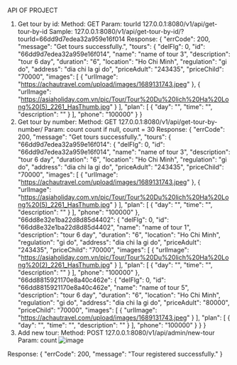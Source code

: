 API OF PROJECT
1) Get tour by id: 
Method: GET
Param: tourId
127.0.0.1:8080/v1/api/get-tour-by-id
Sample: 127.0.0.1:8080/v1/api/get-tour-by-id/?tourId=66dd9d7edea32a959e16f014
Response:
{
    "errCode": 200,
    "message": "Get tours successfully.",
    "tours": {
        "delFlg": 0,
        "id": "66dd9d7edea32a959e16f014",
        "name": "name of tour 3",
        "description": "tour 6 day",
        "duration": "6",
        "location": "Ho Chi Minh",
        "regulation": "gi do",
        "address": "dia chi la gi do",
        "priceAdult": "243435",
        "priceChild": "70000",
        "images": [
            {
                "urlImage": "https://achautravel.com/upload/images/1689131743.jpeg"
            },
            {
                "urlImage": "https://asiaholiday.com.vn/pic/Tour/Tour%20Du%20lich%20Ha%20Long%20(5)_2261_HasThumb.jpg"
            }
        ],
        "plan": [
            {
                "day": "",
                "time": "",
                "description": ""
            }
        ],
        "phone": "100000"
    }
}
3) Get tour by number: 
Method: GET
127.0.0.1:8080/v1/api/get-tour-by-number/
Param: count
count if null, count = 30
Response:
{
    "errCode": 200,
    "message": "Get tours successfully.",
    "tours": {
        "66dd9d7edea32a959e16f014": {
            "delFlg": 0,
            "id": "66dd9d7edea32a959e16f014",
            "name": "name of tour 3",
            "description": "tour 6 day",
            "duration": "6",
            "location": "Ho Chi Minh",
            "regulation": "gi do",
            "address": "dia chi la gi do",
            "priceAdult": "243435",
            "priceChild": "70000",
            "images": [
                {
                    "urlImage": "https://achautravel.com/upload/images/1689131743.jpeg"
                },
                {
                    "urlImage": "https://asiaholiday.com.vn/pic/Tour/Tour%20Du%20lich%20Ha%20Long%20(5)_2261_HasThumb.jpg"
                }
            ],
            "plan": [
                {
                    "day": "",
                    "time": "",
                    "description": ""
                }
            ],
            "phone": "100000"
        },
        "66dd8e32e1ba22d8d85d4402": {
            "delFlg": 0,
            "id": "66dd8e32e1ba22d8d85d4402",
            "name": "name of tour 1",
            "description": "tour 6 day",
            "duration": "6",
            "location": "Ho Chi Minh",
            "regulation": "gi do",
            "address": "dia chi la gi do",
            "priceAdult": "243435",
            "priceChild": "70000",
            "images": [
                {
                    "urlImage": "https://asiaholiday.com.vn/pic/Tour/Tour%20Du%20lich%20Ha%20Long%20(2)_2261_HasThumb.jpg"
                }
            ],
            "plan": [
                {
                    "day": "",
                    "time": "",
                    "description": ""
                }
            ],
            "phone": "100000"
        },
        "66dd8815921170e8a40c462e": {
            "delFlg": 0,
            "id": "66dd8815921170e8a40c462e",
            "name": "name of tour 5",
            "description": "tour 6 day",
            "duration": "6",
            "location": "Ho Chi Minh",
            "regulation": "gi do",
            "address": "dia chi la gi do",
            "priceAdult": "80000",
            "priceChild": "70000",
            "images": [
                {
                    "urlImage": "https://achautravel.com/upload/images/1689131743.jpeg"
                }
            ],
            "plan": [
                {
                    "day": "",
                    "time": "",
                    "description": ""
                }
            ],
            "phone": "100000"
        }
    }
}
3) Add new tour: 
Method: POST
127.0.0.1:8080/v1/api/admin/new-tour
Param: count
![image](https://github.com/user-attachments/assets/b4aa2f7d-1a85-42d7-8992-18375c74164d)

Response:
{
    "errCode": 200,
    "message": "Tour registered successfully."
}
